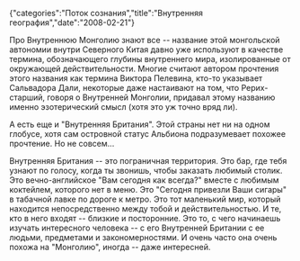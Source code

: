 {"categories":"Поток сознания","title":"Внутренняя география","date":"2008-02-21"}

Про Внутреннюю Монголию знают все -- название этой монгольской автономии внутри Северного Китая давно уже используют в качестве термина, обозначающего глубины внутреннего мира, изолированные от окружающей действительности. Многие считают автором прочтения этого названия как термина Виктора Пелевина, кто-то указывает Сальвадора Дали, некоторые даже настаивают на том, что Рерих-старший, говоря о Внутренней Монголии, придавал этому названию именно эзотерический смысл (хотя это уж точно вряд ли).

А есть еще и "Внутренняя Британия". Этой страны нет ни на одном глобусе, хотя сам островной статус Альбиона подразумевает похожее прочтение. Но не совсем...

Внутренняя Британия -- это пограничная территория. Это бар, где тебя узнают по голосу, когда ты звонишь, чтобы заказать любимый столик. Это вечно-английское "Вам сегодня как всегда?" вместе с любимым коктейлем, которого нет в меню. Это "Сегодня привезли Ваши сигары" в табачной лавке по дороге к метро. Это тот маленький мир, который находится непосредственно между тобой и действительностью. И те, кто в него входят -- близкие и посторонние. Это то, с чего начинаешь изучать интересного человека -- с его Внутренней Британии с ее людьми, предметами и закономерностями. И очень часто она очень похожа на "Монголию", иногда -- даже интересней.
